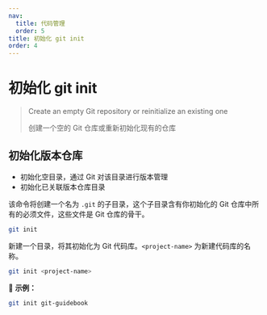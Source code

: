 ```yaml
---
nav:
  title: 代码管理
  order: 5
title: 初始化 git init
order: 4
---
```


# 初始化 git init

> Create an empty Git repository or reinitialize an existing one
>
> 创建一个空的 Git 仓库或重新初始化现有的仓库

## 初始化版本仓库

- 初始化空目录，通过 Git 对该目录进行版本管理
- 初始化已关联版本仓库目录

该命令将创建一个名为 `.git` 的子目录，这个子目录含有你初始化的 Git 仓库中所有的必须文件，这些文件是 Git 仓库的骨干。

```bash
git init
```

新建一个目录，将其初始化为 Git 代码库。`<project-name>` 为新建代码库的名称。

```bash
git init <project-name>
```

📍 **示例：**

```bash
git init git-guidebook
```
